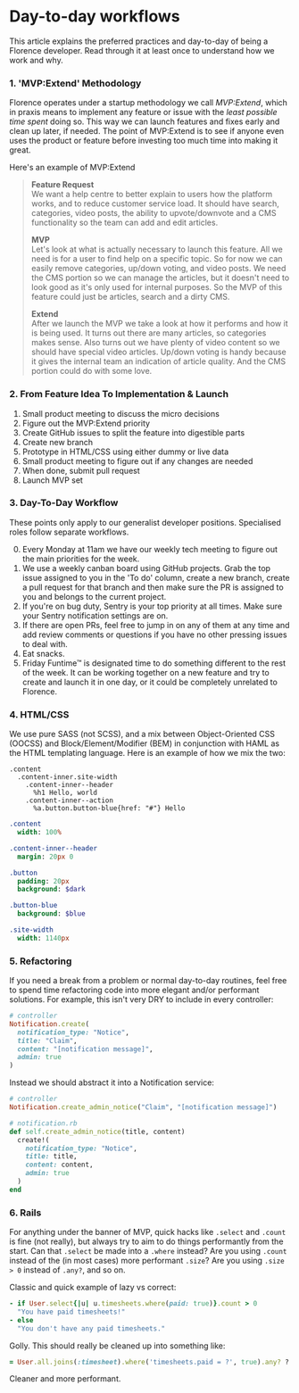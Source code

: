 # Day-to-day workflows

This article explains the preferred practices and day-to-day of being a Florence developer. Read through it at least once to understand how we work and why.

### 1. 'MVP:Extend' Methodology

Florence operates under a startup methodology we call *MVP:Extend*, which in praxis means to implement any feature or issue with the *least possible time spent* doing so. This way we can launch features and fixes early and clean up later, if needed. The point of MVP:Extend is to see if anyone even uses the product or feature before investing too much time into making it great.

Here's an example of MVP:Extend

> **Feature Request**  
> We want a help centre to better explain to users how the platform works, and to reduce customer service load. It should have search, categories, video posts, the ability to upvote/downvote and a CMS functionality so the team can add and edit articles.
>   
> **MVP**  
> Let's look at what is actually necessary to launch this feature. All we need is for a user to find help on a specific topic. So for now we can easily remove categories, up/down voting, and video posts. We need the CMS portion so we can manage the articles, but it doesn't need to look good as it's only used for internal purposes. So the MVP of this feature could just be articles, search and a dirty CMS.
>   
> **Extend**  
> After we launch the MVP we take a look at how it performs and how it is being used. It turns out there are many articles, so categories makes sense. Also turns out we have plenty of video content so we should have special video articles. Up/down voting is handy because it gives the internal team an indication of article quality. And the CMS portion could do with some love.

### 2. From Feature Idea To Implementation & Launch

1. Small product meeting to discuss the micro decisions
2. Figure out the MVP:Extend priority
3. Create GitHub issues to split the feature into digestible parts
4. Create new branch
5. Prototype in HTML/CSS using either dummy or live data
6. Small product meeting to figure out if any changes are needed
7. When done, submit pull request
8. Launch MVP set

### 3. Day-To-Day Workflow
These points only apply to our generalist developer positions. Specialised roles follow separate workflows.

0. Every Monday at 11am we have our weekly tech meeting to figure out the main priorities for the week.
1. We use a weekly canban board using GitHub projects. Grab the top issue assigned to you in the 'To do' column, create a new branch, create a pull request for that branch and then make sure the PR is assigned to you and belongs to the current project.
2. If you're on bug duty, Sentry is your top priority at all times. Make sure your Sentry notification settings are on.
3. If there are open PRs, feel free to jump in on any of them at any time and add review comments or questions if you have no other pressing issues to deal with.
4. Eat snacks.
5. Friday Funtime™ is designated time to do something different to the rest of the week. It can be working together on a new feature and try to create and launch it in one day, or it could be completely unrelated to Florence.

### 4. HTML/CSS

We use pure SASS (not SCSS), and a mix between Object-Oriented CSS (OOCSS) and Block/Element/Modifier (BEM) in conjunction with HAML as the HTML templating language. Here is an example of how we mix the two:

```haml
.content
  .content-inner.site-width
    .content-inner--header
      %h1 Hello, world
    .content-inner--action
      %a.button.button-blue{href: "#"} Hello
```
```sass
.content
  width: 100%

.content-inner--header
  margin: 20px 0

.button
  padding: 20px
  background: $dark

.button-blue
  background: $blue

.site-width
  width: 1140px
```

### 5. Refactoring

If you need a break from a problem or normal day-to-day routines, feel free to spend time refactoring code into more elegant and/or performant solutions. For example, this isn't very DRY to include in every controller:

```ruby
# controller
Notification.create(
  notification_type: "Notice",
  title: "Claim",
  content: "[notification message]",
  admin: true
)
```

Instead we should abstract it into a Notification service:

```ruby
# controller
Notification.create_admin_notice("Claim", "[notification message]")
```
```ruby
# notification.rb
def self.create_admin_notice(title, content)
  create!(
    notification_type: "Notice",
    title: title,
    content: content,
    admin: true
  )
end
```

### 6. Rails

For anything under the banner of MVP, quick hacks like `.select` and `.count` is fine (not really), but always try to aim to do things performantly from the start. Can that `.select` be made into a `.where` instead? Are you using `.count` instead of the (in most cases) more performant `.size`? Are you using `.size > 0` instead of `.any?`, and so on.

Classic and quick example of lazy vs correct:

```ruby
- if User.select{|u| u.timesheets.where(paid: true)}.count > 0
  "You have paid timesheets!"
- else
  "You don't have any paid timesheets."
```

Golly. This should really be cleaned up into something like:

```ruby
= User.all.joins(:timesheet).where('timesheets.paid = ?', true).any? ? "You have paid timesheets!" : "You don't have any paid timesheets."
```

Cleaner and more performant.
